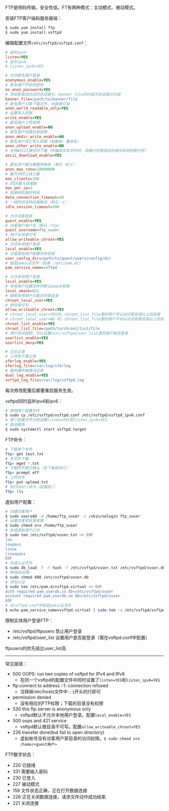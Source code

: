 FTP是明码传输，安全性低。FT有两种模式：主动模式、被动模式。

安装FTP客户端和服务器端：

``` Bash
$ sudo yum install ftp
$ sudo yum install vsftpd
```

编辑配置文件`/etc/vsftpd/vsftpd.conf`：

``` ini
# 监听ipv4
listen=YES
# 监听ipv6
# listen_ipv6=YES

# 允许匿名用户登录
anonymous_enable=YES
# 匿名用户不检验密码
no_anon_password=YES
# 添加登录成功后的欢迎提示，banner file的内容为欢迎提示内容
banner_file=/path/to/banner/file
# 匿名用户只能下载文件，也就是只读
anon_world_readable_only=YES
# 设置写入权限
write_enable=YES
# 匿名用户上传权限
anon_upload_enable=NO
# 匿名用户创建目录权限
anon_mkdir_write_enable=NO
# 匿名用户其它写入权限（如删除、重命名）
anon_other_write_enable=NO
# 支持ASCII模式的下载（传输纯文本文件时，将换行符换成目的操作系统的换行符）
ascii_download_enable=YES

# 匿名用户最大数据传输率（单位：B/s）
anon_max_rate=10000000
# 最大同时上线人数
max_clients=100
# 同IP最大连接数
max_per_ip=3
# 连接响应超时时间
data_connection_timeout=30
# 一段时间没响应就断线（单位：s）
idle_session_timeout=300

# 允许访客登录
guest_enable=YES
# 访客用户用户名（默认：ftp）
guest_username=ftp_vuser
# 用户主目录可写
allow_writeable_chroot=YES
# 允许本地用户登录
local_enable=YES
# 访客虚拟用户配置文件目录
user_config_dir=/path/to/guest/users/config/dir
# 指定pam认证文件（目录：/etc/pam.d/）
pam_service_name=vsftpd

# 允许本地用户登录
local_enable=YES
# 本地用户创建文件的默认umask权限
local_umask=022
# 限制本地用户只能访问家目录
chroot_local_user=YES
# 家目录可写
allow_writeable_chroot=YES
# chroot_local_user=YES时，chroot_list_file里的用户可以访问家目录以上的目录
# chroot_local_user=NO 时，chroot_list_file里的用户不可以访问呢家目录以上的目录
chroot_list_enable=YES
chroot_list_file=/path/to/chroot/list/file
# 用户访问控制，可以设置/etc/vsftpd/user_list里的用户能否登录
userlist_enable=YES
userlist_deny=YES

# 日志记录
# 上传和下载记录
xferlog_enable=YES
xferlog_file=/var/log/xferlog
# 服务器传输情况记录
dual_log_enable=YES
vsftpd_log_file=/var/log/vsftpd.log
```

每次修改配置后都要重启服务生效。

vsftpd同时监听ipv4和ipv6：

``` Bash
# 使用两个配置文件
$ sudo cp /etc/vsftpd/vsftpd.conf /etc/vsftpd/vsftpd_ipv6.conf
# 两个配置文件分别设置listen=YES和listen_ipv6=YES
# 启动服务
$ sudo systemctl start vsftpd.target
```

FTP命令：

``` Bash
# 下载单个文件
ftp> get test.txt
# 多文件下载
ftp> mget *.txt
# 下载时不提示确认（在下载前执行）
ftp> prompt off
# 上传文件
ftp> put upload.txt
# 执行Shell命令（前面加!）
ftp> !ls
```

虚拟用户配置：

``` Bash
# 创建访客用户
$ sudo useradd -d /home/ftp_vuser -s /sbin/nologin ftp_vuser
# 设置访客家目录权限
$ sudo chmod o+x /home/ftp_vuser
# 生成虚拟用户口令
$ sudo tee /etc/vsftpd/vuser.txt << EOF
lou
loupass
linux
linuxpass
EOF
# 生成认证文件
$ sudo db_load -T -t hash -f /etc/vsftpd/vuser.txt /etc/vsftpd/vuser.db
# 修改db权限
$ sudo chmod 600 /etc/vsftpd/vuser.db
# 添加认证
$ sudo tee /etc/pam.d/vsftpd.virtual << EOF
auth required pam_userdb.so db=/etc/vsftpd/vuser
account required pam_userdb.so db=/etc/vsftpd/vuser
EOF
# 在vsftpd.conf中指定pam认证文件
$ echo pam_service_name=vsftpd.virtual | sudo tee -a /etc/vsftpd/vsftpd.conf
```

限制实体用户登录FTP：

- /etc/vsftpd/ftpusers 禁止用户登录
- /etc/vsftpd/user_list  设置用户是否能登录（需在vsftpd.conf中配置）

ftpusers的优先级比user_list高

---

常见报错：

- 500 OOPS: run two copies of vsftpd for IPv4 and IPv6
    - 在同一个vsftpd的配置文件中同时设置了`listen=YES`和`listen_ipv6=YES`
- ftp:connect to address ::1: connection refused
    - 注释掉/etc/hosts文件中`::1`开头的行即可
- permission denied
    - 没有相应的FTP权限；下载的目录没有权限
- 530 this ftp server is anonymous only
    - vsftpd默认不允许本地用户登录。配置`local_enable=YES`
- 500 oops and 421 service
    - vsftpd默认根目录不可写。配置`allow_writeable_chroot=YES`
- 226 transfer done(but fail to open directory)
    - 虚拟帐号没有访客用户家目录的访问权限。`$ sudo chmod o+x /home/<guest用户>`

FTP数字状态：

- 220 已就绪
- 331 需要输入密码
- 230 已登入
- 227 被动模式
- 159 文件状态正确，正在打开数据连接
- 226 正在关闭数据连接，请求文件动作成功结束
- 221 关闭连接


